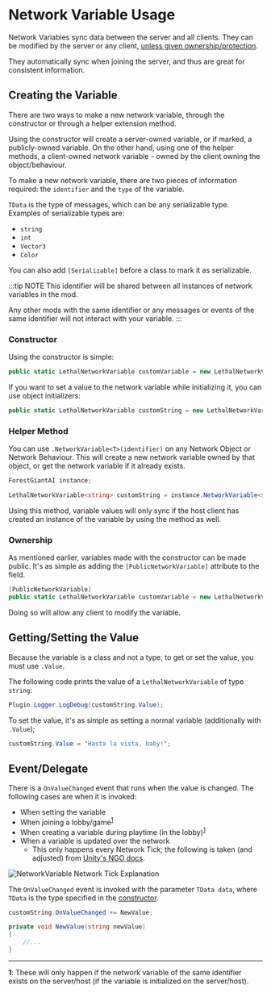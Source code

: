 ﻿---
prev: false
next: false
description: How to use LethalNetworkAPI's Network Variables.
---

# Network Variable Usage

Network Variables sync data between the server and all clients. They can be modified by the server or any client, [unless given ownership/protection](/variables/ownership).

They automatically sync when joining the server, and thus are great for consistent information.

## Creating the Variable

There are two ways to make a new network variable, through the constructor or through a helper extension method.

Using the constructor will create a server-owned variable, or if marked, a publicly-owned variable. On the other hand, using one of the helper methods, a client-owned network variable - owned by the client owning the object/behaviour.

To make a new network variable, there are two pieces of information required: the `identifier` and the `type` of the variable.

`TData` is the type of messages, which can be any serializable type. Examples of serializable types are:

- `string`
- `int`
- `Vector3`
- `Color`

You can also add `[Serializable]` before a class to mark it as serializable.

:::tip NOTE
This identifier will be shared between all instances of network variables in the mod.

Any other mods with the same identifier or any messages or events of the same identifier will not interact with your variable.
:::

### Constructor

Using the constructor is simple:

```csharp
public static LethalNetworkVariable customVariable = new LethalNetworkVariable<TData>(identifier: "customIdentifier");
```

If you want to set a value to the network variable while initializing it, you can use object initializers:

```csharp
public static LethalNetworkVariable customString = new LethalNetworkVariable<string>("customString") { Value = "Hello, World!" };
```

### Helper Method

You can use `.NetworkVariable<T>(identifier)` on any Network Object or Network Behaviour. This will create a new network variable owned by that object, or get the network variable if it already exists.

```csharp
ForestGiantAI instance;

LethalNetworkVariable<string> customString = instance.NetworkVariable<string>("customString");
```

Using this method, variable values will only sync if the host client has created an instance of the variable by using the method as well.

### Ownership

As mentioned earlier, variables made with the constructor can be made public. It's as simple as adding the `[PublicNetworkVariable]` attribute to the field.

```csharp
[PublicNetworkVariable]
public static LethalNetworkVariable customVariable = new LethalNetworkVariable<TData>(identifier: "customIdentifier");
```

Doing so will allow any client to modify the variable.

## Getting/Setting the Value

Because the variable is a class and not a type, to get or set the value, you must use `.Value`.

The following code prints the value of a `LethalNetworkVariable` of type `string`:

```csharp
Plugin.Logger.LogDebug(customString.Value);
```

To set the value, it's as simple as setting a normal variable (additionally with `.Value`);

```csharp
customString.Value = "Hasta la vista, baby!";
```

## Event/Delegate

There is a `OnValueChanged` event that runs when the value is changed. The following cases are when it is invoked:

- When setting the variable
- When joining a lobby/game<sup>[1](#fn-1)</sup>
- When creating a variable during playtime (in the lobby)<sup>[1](#fn-1)</sup>
- When a variable is updated over the network
  - This only happens every Network Tick; the following is taken (and adjusted) from [Unity's NGO docs](https://docs-multiplayer.unity3d.com/netcode/1.5.2/learn/rpcvnetvar/#choosing-between-networkvariables-or-rpcs).

![NetworkVariable Network Tick Explanation](/public/variables/usage/networktick.png)

The `OnValueChanged` event is invoked with the parameter `TData data`, where `TData` is the type specified in the [constructor](#constructor).

```csharp
customString.OnValueChanged += NewValue;

private void NewValue(string newValue)
{
    //...
}
```

---

<b id="fn-1" style="color: var(--vp-c-brand-1);">1</b>: These will only happen if the network variable of the same identifier exists on the server/host (if the variable is initialized on the server/host).